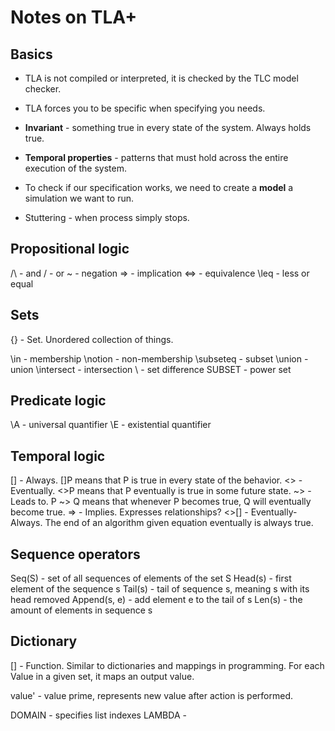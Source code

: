 # Notes on TLA+

## Basics

- TLA is not compiled or interpreted, it is checked by the TLC model checker.
- TLA forces you to be specific when specifying you needs.

- **Invariant** - something true in every state of the system. Always holds true.
- **Temporal properties** - patterns that must hold across the entire execution of the system.

- To check if our specification works, we need to create a **model** a simulation we want to run.

- Stuttering - when process simply stops.

## Propositional logic

/\ - and
\/ - or
~ - negation
=> - implication
<=> - equivalence
\leq - less or equal

## Sets

{} - Set. Unordered collection of things.

\in - membership
\notion - non-membership
\subseteq - subset
\union - union
\intersect - intersection
\ - set difference
SUBSET - power set

## Predicate logic

\A - universal quantifier
\E - existential quantifier

## Temporal logic

[] - Always. []P means that P is true in every state of the behavior.
<> - Eventually. <>P means that P eventually is true in some future state.
~> - Leads to. P ~> Q means that whenever P becomes true, Q will eventually become true.
=> - Implies. Expresses relationships?
<>[] - Eventually-Always. The end of an algorithm given equation eventually is always true.

## Sequence operators

Seq(S) - set of all sequences of elements of the set S
Head(s) - first element of the sequence s
Tail(s) - tail of sequence s, meaning s with its head removed
Append(s, e) - add element e to the tail of s
Len(s) - the amount of elements in sequence s

## Dictionary

[] - Function. Similar to dictionaries and mappings in programming.
For each Value in a given set, it maps an output value.

value' - value prime, represents new value after action is performed.

DOMAIN - specifies list indexes
LAMBDA -
